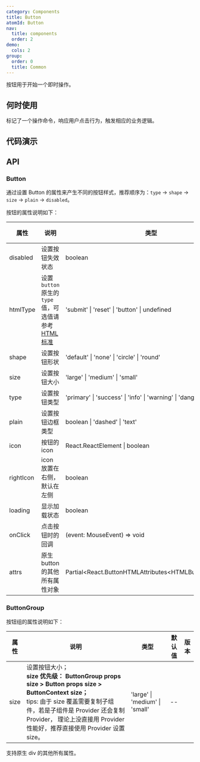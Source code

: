 ```yaml
---
category: Components
title: Button
atomId: Button
nav:
  title: components
  order: 2
demo:
  cols: 2
group:
  order: 0
  title: Common
---
```


按钮用于开始一个即时操作。

## 何时使用

标记了一个操作命令，响应用户点击行为，触发相应的业务逻辑。

## 代码演示

<!-- prettier-ignore -->
<code src="./demo/all.tsx"></code>

<!-- prettier-ignore -->
<code src="./demo/type.tsx"></code>
<code src="./demo/disabled.tsx"></code>
<code src="./demo/size.tsx"></code>
<code src="./demo/shape.tsx"></code>
<code src="./demo/plain.tsx"></code>
<code src="./demo/icon.tsx"></code>
<code src="./demo/loading.tsx"></code>
<code src="./demo/group.tsx"></code>

## API

### Button

通过设置 Button 的属性来产生不同的按钮样式，推荐顺序为：`type` -> `shape` -> `size` -> `plain` -> `disabled`。

按钮的属性说明如下：

| 属性      | 说明                                                                                                                                 | 类型                                                                   | 默认值    | 版本 |
| --------- | ------------------------------------------------------------------------------------------------------------------------------------ | ---------------------------------------------------------------------- | --------- | ---- |
| disabled  | 设置按钮失效状态                                                                                                                     | boolean                                                                | false     | --   |
| htmlType  | 设置 `button` 原生的 `type` 值，可选值请参考 [HTML 标准](https://developer.mozilla.org/en-US/docs/Web/HTML/Element/button#attr-type) | 'submit' \| 'reset' \| 'button' \| undefined                           | --        | --   |
| shape     | 设置按钮形状                                                                                                                         | 'default' \| 'none' \| 'circle' \| 'round'                             | 'default' | --   |
| size      | 设置按钮大小                                                                                                                         | 'large' \| 'medium' \| 'small'                                         | 'medium'  | --   |
| type      | 设置按钮类型                                                                                                                         | 'primary' \| 'success' \| 'info' \| 'warning' \| 'danger' \| 'default' | 'default' | --   |
| plain     | 设置按钮边框类型                                                                                                                     | boolean \| 'dashed' \| 'text'                                          | false     | --   |
| icon      | 按钮的 icon                                                                                                                          | React.ReactElement \| boolean                                          | --        | --   |
| rightIcon | icon 放置在右侧，默认在左侧                                                                                                          | boolean                                                                | --        | --   |
| loading   | 显示加载状态                                                                                                                         | boolean                                                                | --        | --   |
| onClick   | 点击按钮时的回调                                                                                                                     | (event: MouseEvent) => void                                            | --        | --   |
| attrs     | 原生 button 的其他所有属性对象                                                                                                       | Partial\<React.ButtonHTMLAttributes\<HTMLButtonElement>>               | --        | --   |

### ButtonGroup

按钮组的属性说明如下：

| 属性 | 说明                                                                                                                                                                                                                                                            | 类型                           | 默认值 | 版本 |
| ---- | --------------------------------------------------------------------------------------------------------------------------------------------------------------------------------------------------------------------------------------------------------------- | ------------------------------ | ------ | ---- |
| size | 设置按钮大小；<br /> **size 优先级： ButtonGroup props size > Button props size > ButtonContext size；** <br /> tips: 由于 size 覆盖需要复制子组件，若是子组件是 Provider 还会复制 Provider， 理论上没直接用 Provider 性能好，推荐直接使用 Provider 设置 size。 | 'large' \| 'medium' \| 'small' | --     |      |

支持原生 div 的其他所有属性。
